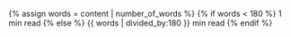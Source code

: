 {% assign words = content | number_of_words %}
{% if words < 180 %}
1 min read
{% else %}
{{ words | divided_by:180 }} min read
{% endif %}
